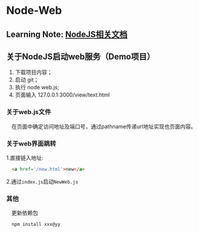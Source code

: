 # Node-Web

## Learning Note: [NodeJS相关文档](https://www.douban.com/group/topic/35067110/)

## 关于NodeJS启动web服务（Demo项目）

1. 下载项目内容；
2. 启动 git；
3. 执行 node web.js;
4. 页面输入 127.0.0.1:3000/view/text.html

### 关于web.js文件
&emsp;在页面中确定访问地址及端口号，通过pathname传递url地址实现也页面内容。

### 关于web界面跳转
1.直接链入地址:
``` html
  <a href='/new.html'>new</a>
```
2.通过`index.js`启动`NewWeb.js`

### 其他
&emsp;更新依赖包
``` javascript
  npm install xxx@yy
```

